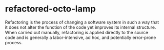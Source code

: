 # refactored-octo-lamp
Refactoring is the process of changing a software system in such a way that it does not alter the function of the code yet improves its internal structure. When carried out manually, refactoring is applied directly to the source code and is generally a labor-intensive, ad hoc, and potentially error-prone process.
